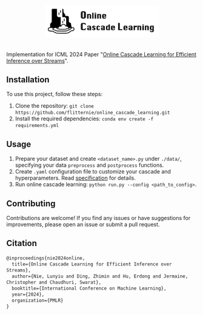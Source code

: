<div align="center">
  <a href="https://flitternie.github.io/ocl/">
    <img style="margin-bottom: 1.5rem" align="center" width="300" src="./docs/logo.png">
  </a>
</div>


Implementation for ICML 2024 Paper "[Online Cascade Learning for Efficient Inference over Streams](https://arxiv.org/pdf/2402.04513)".

## Installation

To use this project, follow these steps:

1. Clone the repository: `git clone https://github.com/flitternie/online_cascade_learning.git`
2. Install the required dependencies: `conda env create -f requirements.yml`

## Usage

1. Prepare your dataset and create `<dataset_name>.py` under `./data/`, specifying your data `preprocess` and `postprocess` functions.
2. Create `.yaml` configuration file to customize your cascade and hyperparameters. Read [specification](./configs/README.md) for details. 
3. Run online cascade learning: `python run.py --config <path_to_config>`.

## Contributing

Contributions are welcome! If you find any issues or have suggestions for improvements, please open an issue or submit a pull request.

## Citation
```
@inproceedings{nie2024online,
  title={Online Cascade Learning for Efficient Inference over Streams},
  author={Nie, Lunyiu and Ding, Zhimin and Hu, Erdong and Jermaine, Christopher and Chaudhuri, Swarat},
  booktitle={International Conference on Machine Learning},
  year={2024},
  organization={PMLR}
}
```